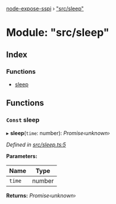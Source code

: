 [node-expose-sspi](../README.md) › ["src/sleep"](_src_sleep_.md)

# Module: "src/sleep"

## Index

### Functions

* [sleep](_src_sleep_.md#const-sleep)

## Functions

### `Const` sleep

▸ **sleep**(`time`: number): *Promise‹unknown›*

*Defined in [src/sleep.ts:5](https://github.com/jlguenego/node-expose-sspi/blob/19d0c3f/src/sleep.ts#L5)*

**Parameters:**

Name | Type |
------ | ------ |
`time` | number |

**Returns:** *Promise‹unknown›*

